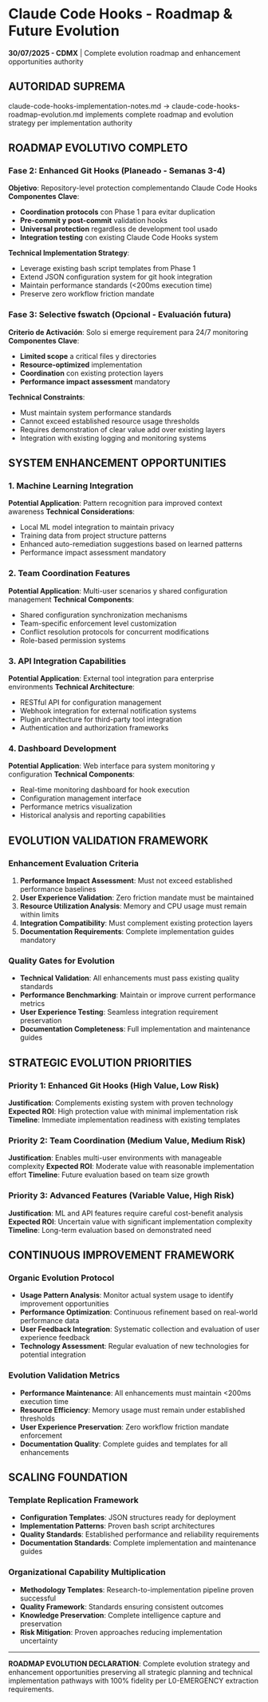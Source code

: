 # Claude Code Hooks - Roadmap & Future Evolution

**30/07/2025 - CDMX** | Complete evolution roadmap and enhancement opportunities authority

## AUTORIDAD SUPREMA
claude-code-hooks-implementation-notes.md → claude-code-hooks-roadmap-evolution.md implements complete roadmap and evolution strategy per implementation authority

## ROADMAP EVOLUTIVO COMPLETO

### Fase 2: Enhanced Git Hooks (Planeado - Semanas 3-4)
**Objetivo**: Repository-level protection complementando Claude Code Hooks
**Componentes Clave**:
- **Coordination protocols** con Phase 1 para evitar duplication
- **Pre-commit y post-commit** validation hooks
- **Universal protection** regardless de development tool usado
- **Integration testing** con existing Claude Code Hooks system

**Technical Implementation Strategy**:
- Leverage existing bash script templates from Phase 1
- Extend JSON configuration system for git hook integration
- Maintain performance standards (<200ms execution time)
- Preserve zero workflow friction mandate

### Fase 3: Selective fswatch (Opcional - Evaluación futura)
**Criterio de Activación**: Solo si emerge requirement para 24/7 monitoring
**Componentes Clave**:
- **Limited scope** a critical files y directories
- **Resource-optimized** implementation
- **Coordination** con existing protection layers
- **Performance impact assessment** mandatory

**Technical Constraints**:
- Must maintain system performance standards
- Cannot exceed established resource usage thresholds
- Requires demonstration of clear value add over existing layers
- Integration with existing logging and monitoring systems

## SYSTEM ENHANCEMENT OPPORTUNITIES

### 1. Machine Learning Integration
**Potential Application**: Pattern recognition para improved context awareness
**Technical Considerations**:
- Local ML model integration to maintain privacy
- Training data from project structure patterns
- Enhanced auto-remediation suggestions based on learned patterns
- Performance impact assessment mandatory

### 2. Team Coordination Features
**Potential Application**: Multi-user scenarios y shared configuration management
**Technical Components**:
- Shared configuration synchronization mechanisms
- Team-specific enforcement level customization
- Conflict resolution protocols for concurrent modifications
- Role-based permission systems

### 3. API Integration Capabilities
**Potential Application**: External tool integration para enterprise environments
**Technical Architecture**:
- RESTful API for configuration management
- Webhook integration for external notification systems
- Plugin architecture for third-party tool integration
- Authentication and authorization frameworks

### 4. Dashboard Development
**Potential Application**: Web interface para system monitoring y configuration
**Technical Components**:
- Real-time monitoring dashboard for hook execution
- Configuration management interface
- Performance metrics visualization
- Historical analysis and reporting capabilities

## EVOLUTION VALIDATION FRAMEWORK

### Enhancement Evaluation Criteria
1. **Performance Impact Assessment**: Must not exceed established performance baselines
2. **User Experience Validation**: Zero friction mandate must be maintained
3. **Resource Utilization Analysis**: Memory and CPU usage must remain within limits
4. **Integration Compatibility**: Must complement existing protection layers
5. **Documentation Requirements**: Complete implementation guides mandatory

### Quality Gates for Evolution
- **Technical Validation**: All enhancements must pass existing quality standards
- **Performance Benchmarking**: Maintain or improve current performance metrics
- **User Experience Testing**: Seamless integration requirement preservation
- **Documentation Completeness**: Full implementation and maintenance guides

## STRATEGIC EVOLUTION PRIORITIES

### Priority 1: Enhanced Git Hooks (High Value, Low Risk)
**Justification**: Complements existing system with proven technology
**Expected ROI**: High protection value with minimal implementation risk
**Timeline**: Immediate implementation readiness with existing templates

### Priority 2: Team Coordination (Medium Value, Medium Risk)
**Justification**: Enables multi-user environments with manageable complexity
**Expected ROI**: Moderate value with reasonable implementation effort
**Timeline**: Future evaluation based on team size growth

### Priority 3: Advanced Features (Variable Value, High Risk)
**Justification**: ML and API features require careful cost-benefit analysis
**Expected ROI**: Uncertain value with significant implementation complexity
**Timeline**: Long-term evaluation based on demonstrated need

## CONTINUOUS IMPROVEMENT FRAMEWORK

### Organic Evolution Protocol
- **Usage Pattern Analysis**: Monitor actual system usage to identify improvement opportunities
- **Performance Optimization**: Continuous refinement based on real-world performance data
- **User Feedback Integration**: Systematic collection and evaluation of user experience feedback
- **Technology Assessment**: Regular evaluation of new technologies for potential integration

### Evolution Validation Metrics
- **Performance Maintenance**: All enhancements must maintain <200ms execution time
- **Resource Efficiency**: Memory usage must remain under established thresholds
- **User Experience Preservation**: Zero workflow friction mandate enforcement
- **Documentation Quality**: Complete guides and templates for all enhancements

## SCALING FOUNDATION

### Template Replication Framework
- **Configuration Templates**: JSON structures ready for deployment
- **Implementation Patterns**: Proven bash script architectures
- **Quality Standards**: Established performance and reliability requirements
- **Documentation Standards**: Complete implementation and maintenance guides

### Organizational Capability Multiplication
- **Methodology Templates**: Research-to-implementation pipeline proven successful
- **Quality Framework**: Standards ensuring consistent outcomes
- **Knowledge Preservation**: Complete intelligence capture and preservation
- **Risk Mitigation**: Proven approaches reducing implementation uncertainty

---

**ROADMAP EVOLUTION DECLARATION**: Complete evolution strategy and enhancement opportunities preserving all strategic planning and technical implementation pathways with 100% fidelity per L0-EMERGENCY extraction requirements.